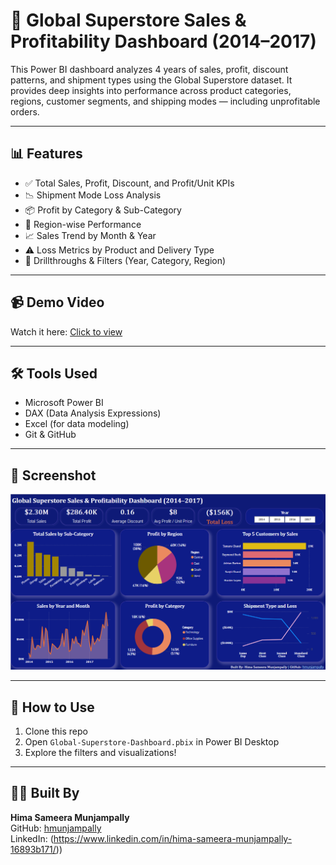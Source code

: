 # 🧠 Global Superstore Sales & Profitability Dashboard (2014–2017)

This Power BI dashboard analyzes 4 years of sales, profit, discount patterns, and shipment types using the Global Superstore dataset. It provides deep insights into performance across product categories, regions, customer segments, and shipping modes — including unprofitable orders.

---

## 📊 Features

- ✅ Total Sales, Profit, Discount, and Profit/Unit KPIs
- 📉 Shipment Mode Loss Analysis
- 📦 Profit by Category & Sub-Category
- 📍 Region-wise Performance
- 📈 Sales Trend by Month & Year
- ⚠️ Loss Metrics by Product and Delivery Type
- 🎯 Drillthroughs & Filters (Year, Category, Region)

---
## 📹 Demo Video
Watch it here: [Click to view](https://www.linkedin.com/posts/hima-sameera-munjampally-16893b171_powerbi-dataanalytics-dashboarddesign-activity-7317424282790162432-E4pu?utm_source=share&utm_medium=member_desktop&rcm=ACoAACjlOiABZ27BIxBHXPJPVNtzrfYH53KKa2k)

---

## 🛠 Tools Used

- Microsoft Power BI
- DAX (Data Analysis Expressions)
- Excel (for data modeling)
- Git & GitHub

---

## 📸 Screenshot

![Dashboard Preview](assests/Dashboard.png)

---

## 🚀 How to Use

1. Clone this repo
2. Open `Global-Superstore-Dashboard.pbix` in Power BI Desktop
3. Explore the filters and visualizations!

---

## 👩‍💻 Built By

**Hima Sameera Munjampally**  
GitHub: [hmunjampally](https://github.com/hmunjampally)  
LinkedIn: (https://www.linkedin.com/in/hima-sameera-munjampally-16893b171/))

